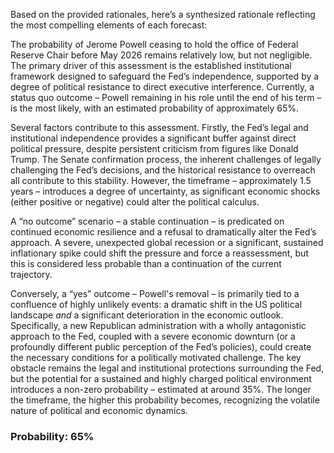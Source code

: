 Based on the provided rationales, here’s a synthesized rationale reflecting the most compelling elements of each forecast:

The probability of Jerome Powell ceasing to hold the office of Federal Reserve Chair before May 2026 remains relatively low, but not negligible. The primary driver of this assessment is the established institutional framework designed to safeguard the Fed’s independence, supported by a degree of political resistance to direct executive interference.  Currently, a status quo outcome – Powell remaining in his role until the end of his term – is the most likely, with an estimated probability of approximately 65%. 

Several factors contribute to this assessment. Firstly, the Fed’s legal and institutional independence provides a significant buffer against direct political pressure, despite persistent criticism from figures like Donald Trump. The Senate confirmation process, the inherent challenges of legally challenging the Fed’s decisions, and the historical resistance to overreach all contribute to this stability.  However, the timeframe – approximately 1.5 years – introduces a degree of uncertainty, as significant economic shocks (either positive or negative) could alter the political calculus.

A “no outcome” scenario – a stable continuation – is predicated on continued economic resilience and a refusal to dramatically alter the Fed’s approach. A severe, unexpected global recession or a significant, sustained inflationary spike could shift the pressure and force a reassessment, but this is considered less probable than a continuation of the current trajectory.

Conversely, a “yes” outcome – Powell's removal – is primarily tied to a confluence of highly unlikely events: a dramatic shift in the US political landscape *and* a significant deterioration in the economic outlook. Specifically, a new Republican administration with a wholly antagonistic approach to the Fed, coupled with a severe economic downturn (or a profoundly different public perception of the Fed’s policies), could create the necessary conditions for a politically motivated challenge. The key obstacle remains the legal and institutional protections surrounding the Fed, but the potential for a sustained and highly charged political environment introduces a non-zero probability – estimated at around 35%. The longer the timeframe, the higher this probability becomes, recognizing the volatile nature of political and economic dynamics.


### Probability: 65%